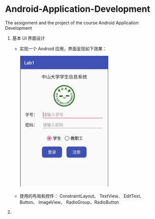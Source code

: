 # Android-Application-Development
The assignment and the project of the course Android Application Development

1. 基本 UI 界面设计

   - 实现一个 Android 应用，界面呈现如下效果：

     ![](https://github.com/Cocaice/Android-Application/blob/master/page/1524111005(1).jpg)


   - 使用的布局和控件： ConstraintLayout、 TextView、 EditText、 Button、 ImageView、 RadioGroup、RadioButton

2. ​
